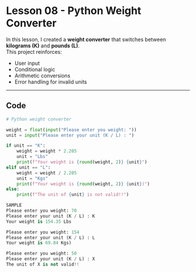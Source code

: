# Lesson 08 - Python Weight Converter

In this lesson, I created a **weight converter** that switches between **kilograms (K)** and **pounds (L)**.  
This project reinforces:
- User input
- Conditional logic
- Arithmetic conversions
- Error handling for invalid units

---

## Code

```python
# Python weight converter

weight = float(input("Please enter you weight: "))
unit = input("Please enter your unit (K / L) : ")

if unit == "K":
    weight = weight * 2.205
    unit = "Lbs"
    print(f"Your weight is {round(weight, 2)} {unit}")
elif unit == "L":
    weight = weight / 2.205
    unit = "Kgs"
    print(f"Your weight is {round(weight, 2)} {unit})")
else:
    print(f"The unit of {unit} is not valid!!")

SAMPLE
Please enter you weight: 70
Please enter your unit (K / L) : K
Your weight is 154.35 Lbs

Please enter you weight: 154
Please enter your unit (K / L) : L
Your weight is 69.84 Kgs)

Please enter you weight: 50
Please enter your unit (K / L) : X
The unit of X is not valid!!



